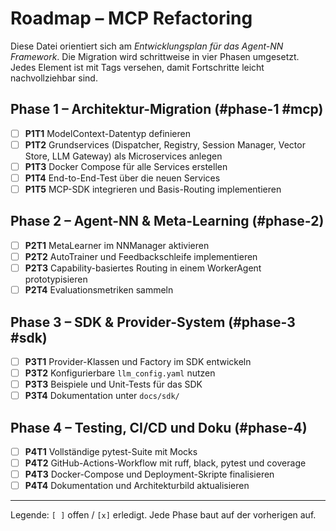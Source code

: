 # Roadmap – MCP Refactoring

Diese Datei orientiert sich am *Entwicklungsplan für das Agent-NN Framework*. Die Migration wird schrittweise in vier Phasen umgesetzt. Jedes Element ist mit Tags versehen, damit Fortschritte leicht nachvollziehbar sind.

## Phase 1 – Architektur-Migration (#phase-1 #mcp)
- [ ] **P1T1** ModelContext-Datentyp definieren
- [ ] **P1T2** Grundservices (Dispatcher, Registry, Session Manager, Vector Store, LLM Gateway) als Microservices anlegen
- [ ] **P1T3** Docker Compose für alle Services erstellen
- [ ] **P1T4** End-to-End-Test über die neuen Services
- [ ] **P1T5** MCP-SDK integrieren und Basis-Routing implementieren

## Phase 2 – Agent-NN & Meta-Learning (#phase-2)
- [ ] **P2T1** MetaLearner im NNManager aktivieren
- [ ] **P2T2** AutoTrainer und Feedbackschleife implementieren
- [ ] **P2T3** Capability-basiertes Routing in einem WorkerAgent prototypisieren
- [ ] **P2T4** Evaluationsmetriken sammeln

## Phase 3 – SDK & Provider-System (#phase-3 #sdk)
- [ ] **P3T1** Provider-Klassen und Factory im SDK entwickeln
- [ ] **P3T2** Konfigurierbare `llm_config.yaml` nutzen
- [ ] **P3T3** Beispiele und Unit-Tests für das SDK
- [ ] **P3T4** Dokumentation unter `docs/sdk/`

## Phase 4 – Testing, CI/CD und Doku (#phase-4)
- [ ] **P4T1** Vollständige pytest-Suite mit Mocks
- [ ] **P4T2** GitHub-Actions-Workflow mit ruff, black, pytest und coverage
- [ ] **P4T3** Docker-Compose und Deployment-Skripte finalisieren
- [ ] **P4T4** Dokumentation und Architekturbild aktualisieren

---

Legende: `[ ]` offen / `[x]` erledigt. Jede Phase baut auf der vorherigen auf.
